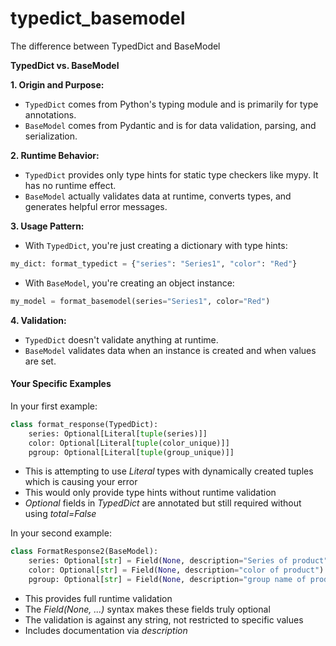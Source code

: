 # typedict_basemodel
The difference between TypedDict and BaseModel


**TypedDict vs. BaseModel**

**1. Origin and Purpose:**

  * `TypedDict` comes from Python's typing module and is primarily for type annotations.
  * `BaseModel` comes from Pydantic and is for data validation, parsing, and serialization.

**2. Runtime Behavior:**

  * `TypedDict` provides only type hints for static type checkers like mypy. It has no runtime effect.
  * `BaseModel` actually validates data at runtime, converts types, and generates helpful error messages.

**3. Usage Pattern:**

  * With `TypedDict`, you're just creating a dictionary with type hints:
  ```python
  my_dict: format_typedict = {"series": "Series1", "color": "Red"}
  ```
  
  * With `BaseModel`, you're creating an object instance:
  ```python
  my_model = format_basemodel(series="Series1", color="Red")
  ```

**4. Validation:**

* `TypedDict` doesn't validate anything at runtime.
* `BaseModel` validates data when an instance is created and when values are set.

#### Your Specific Examples
In your first example:
```python
class format_response(TypedDict):
    series: Optional[Literal[tuple(series)]]
    color: Optional[Literal[tuple(color_unique)]]
    pgroup: Optional[Literal[tuple(group_unique)]]
```

  * This is attempting to use *Literal* types with dynamically created tuples which is causing your error
  * This would only provide type hints without runtime validation
  * *Optional* fields in *TypedDict* are annotated but still required without using *total=False*

In your second example:
```python
class FormatResponse2(BaseModel):
    series: Optional[str] = Field(None, description="Series of product")
    color: Optional[str] = Field(None, description="color of product")
    pgroup: Optional[str] = Field(None, description="group name of product")
```

 * This provides full runtime validation
 * The *Field(None, ...)* syntax makes these fields truly optional
 * The validation is against any string, not restricted to specific values
 * Includes documentation via *description*

